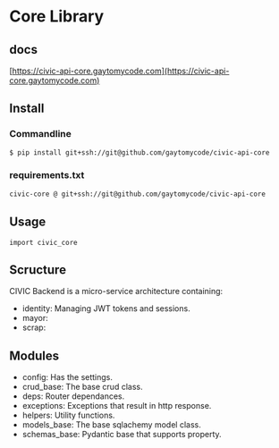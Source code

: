 # Core Library
## docs
[https://civic-api-core.gaytomycode.com](https://civic-api-core.gaytomycode.com)

## Install
### Commandline
```bash
$ pip install git+ssh://git@github.com/gaytomycode/civic-api-core
```
### requirements.txt
```txt
civic-core @ git+ssh://git@github.com/gaytomycode/civic-api-core
```

## Usage

```python3
import civic_core
```

## Scructure
CIVIC Backend is a micro-service architecture containing:
* identity: Managing JWT tokens and sessions.
* mayor:
* scrap:

## Modules
* config: Has the settings.
* crud_base: The base crud class.
* deps: Router dependances.
* exceptions: Exceptions that result in http response.
* helpers: Utility functions.
* models_base: The base sqlachemy model class.
* schemas_base: Pydantic base that supports property.
